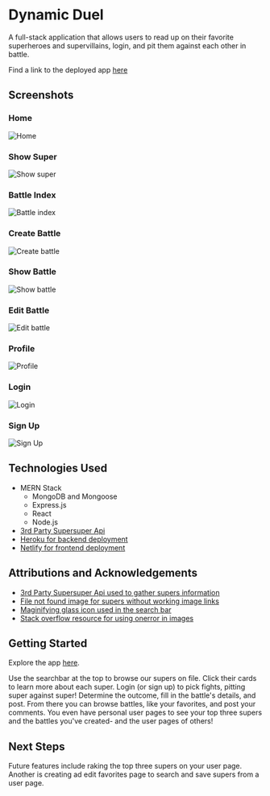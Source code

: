 # Dynamic Duel
A full-stack application that allows users to read up on their favorite superheroes and supervillains, login, and pit them against each other in battle.

Find a link to the deployed app [here](https://dapper-sopapillas-608b1f.netlify.app/)

## Screenshots
### Home
![Home](lib/assets/README/home.png)

### Show Super
![Show super](lib/assets/README/show-super.png)

### Battle Index
![Battle index](lib/assets/README/battle-index.png)

### Create Battle
![Create battle](lib/assets/README/create-battle.png)

### Show Battle
![Show battle](lib/assets/README/show-battle.png)

### Edit Battle
![Edit battle](lib/assets/README/edit-battle.png)

### Profile
![Profile](lib/assets/README/profile.png)

### Login
![Login](lib/assets/README/login.png)

### Sign Up
![Sign Up](lib/assets/README/sign-up.png)

## Technologies Used
- MERN Stack
    - MongoDB and Mongoose
    - Express.js
    - React
    - Node.js
- [3rd Party Supersuper Api](https://supersuperapi.com/)
- [Heroku for backend deployment](https://www.heroku.com/)
- [Netlify for frontend deployment](https://www.netlify.com/)

## Attributions and Acknowledgements
- [3rd Party Supersuper Api used to gather supers information](https://supersuperapi.com/)
- [File not found image for supers without working image links](https://commons.wikimedia.org/wiki/File:File-fav-dynamic-color.png)
- [Maginifying glass icon used in the search bar](https://commons.wikimedia.org/wiki/File:Search-icon.png)
- [Stack overflow resource for using onerror in images](https://stackoverflow.com/questions/34097560/react-js-replace-img-src-onerror)

## Getting Started
Explore the app [here](https://dapper-sopapillas-608b1f.netlify.app/).

Use the searchbar at the top to browse our supers on file.  Click their cards to learn more about each super.  Login (or sign up) to pick fights, pitting super against super!  Determine the outcome, fill in the battle's details, and post.  From there you can browse battles, like your favorites, and post your comments.  You even have personal user pages to see your top three supers and the battles you've created- and the user pages of others!



## Next Steps
Future features include raking the top three supers on your user page.  Another is creating ad edit favorites page to search and save supers from a user page.
